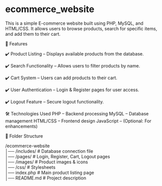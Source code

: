 # ecommerce_website

This is a simple E-commerce website built using PHP, MySQL, and HTML/CSS. It allows users to browse products, search for specific items, and add them to their cart.


🚀 Features


✔️ Product Listing – Displays available products from the database.

✔️ Search Functionality – Allows users to filter products by name.

✔️ Cart System – Users can add products to their cart.

✔️ User Authentication – Login & Register pages for user access.

✔️ Logout Feature – Secure logout functionality.


🛠️ Technologies Used
PHP – Backend processing
MySQL – Database management
HTML/CSS – Frontend design
JavaScript – (Optional: For enhancements)




📂 Folder Structure





/ecommerce-website  
│── /includes/         # Database connection file  
│── /pages/            # Login, Register, Cart, Logout pages  
│── /images/           # Product images & icons  
│── /css/              # Stylesheets  
│── index.php          # Main product listing page  
│── README.md          # Project description  
